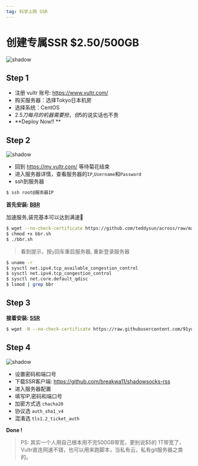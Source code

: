 ```yaml
---
tag: 科学上网 SSR
---
```




# 创建专属SSR $2.50/500GB



![shadow](http://qn.canisminor.cc/2017-09-27-044239.jpg)

## Step 1



- 注册 vultr 账号:  <https://www.vultr.com/> 
- 购买服务器：选择Tokyo日本机房
- 选择系统：CentOS
- $2.5刀每月的机器需要抢，但5$的说实话也不贵
- **Deploy Now!! **



## Step 2



![shadow](http://qn.canisminor.cc/2017-09-27-045647.jpg)



- 回到 <https://my.vultr.com/> 等待菊花结束
- 进入服务器详情，查看服务器的`IP`,`Username`和`Password`
- ssh到服务器

```bash
$ ssh root@服务器IP
```



**首先安装: [BBR](https://www.91yun.org/archives/5174)** 



加速服务,装完基本可以达到满速🤤



```bash
$ wget --no-check-certificate https://github.com/teddysun/across/raw/master/bbr.sh
$ chmod +x bbr.sh
$ ./bbr.sh
```



> 看到提示，按`y`回车重启服务器, 重新登录服务器



```bash
$ uname -r
$ sysctl net.ipv4.tcp_available_congestion_control
$ sysctl net.ipv4.tcp_congestion_control
$ sysctl net.core.default_qdisc
$ lsmod | grep bbr
```



## Step 3



**接着安装: [SSR](https://www.91yun.org/archives/2079)**

```bash
$ wget -N --no-check-certificate https://raw.githubusercontent.com/91yun/shadowsocks_install/master/shadowsocksR.sh && bash shadowsocksR.sh
```



## Step 4



![shadow](http://qn.canisminor.cc/2017-09-27-050058.jpg)



- 设置密码和端口号
- 下载SSR客户端: <https://github.com/breakwa11/shadowsocks-rss>
- 进入服务器配置
- 填写IP,密码和端口号
- 加密方式选 `chacha20`
- 协议选 `auth_sha1_v4`
- 混淆选 `tls1.2_ticket_auth`



**Done !**  



> PS: 其实一个人用自己根本用不完500GB带宽，更别说$5的 1T带宽了，Vultr直连网速不错，也可以用来跑脚本，当私有云，私有git服务器之类的。